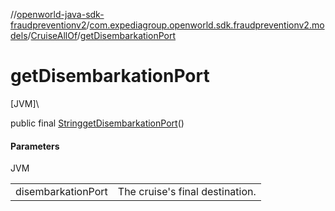 //[openworld-java-sdk-fraudpreventionv2](../../../index.md)/[com.expediagroup.openworld.sdk.fraudpreventionv2.models](../index.md)/[CruiseAllOf](index.md)/[getDisembarkationPort](get-disembarkation-port.md)

# getDisembarkationPort

[JVM]\

public final [String](https://docs.oracle.com/javase/8/docs/api/java/lang/String.html)[getDisembarkationPort](get-disembarkation-port.md)()

#### Parameters

JVM

| | |
|---|---|
| disembarkationPort | The cruise's final destination. |

